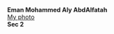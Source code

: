 **Eman Mohammed Aly AbdAlfatah**<br/>
[My photo](https://drive.google.com/open?id=1CSrWej6vmZBsnLUjupb2p-mJHRbxQfEk)<br/>
**Sec 2**
